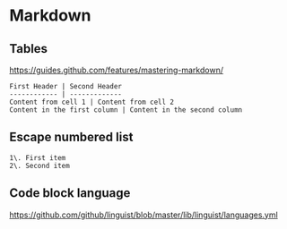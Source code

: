 # Markdown

## Tables

<https://guides.github.com/features/mastering-markdown/>

    First Header | Second Header
    ------------ | -------------
    Content from cell 1 | Content from cell 2
    Content in the first column | Content in the second column

## Escape numbered list

    1\. First item
    2\. Second item

## Code block language

https://github.com/github/linguist/blob/master/lib/linguist/languages.yml
